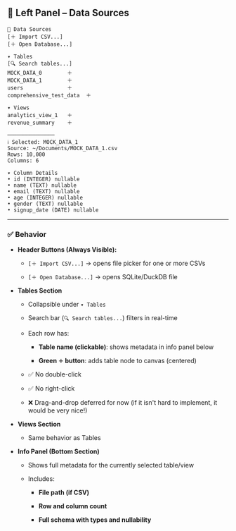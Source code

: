 ## 📂 Left Panel – Data Sources

```
📂 Data Sources
[＋ Import CSV...]
[＋ Open Database...]

▾ Tables
[🔍 Search tables...]
MOCK_DATA_0        ＋
MOCK_DATA_1        ＋
users              ＋
comprehensive_test_data  ＋

▾ Views
analytics_view_1   ＋
revenue_summary    ＋

───────────────
ℹ️ Selected: MOCK_DATA_1  
Source: ~/Documents/MOCK_DATA_1.csv  
Rows: 10,000  
Columns: 6

▾ Column Details
• id (INTEGER) nullable  
• name (TEXT) nullable  
• email (TEXT) nullable  
• age (INTEGER) nullable  
• gender (TEXT) nullable  
• signup_date (DATE) nullable
```

---

### ✅ Behavior

- **Header Buttons (Always Visible):**
    
    - `[＋ Import CSV...]` → opens file picker for one or more CSVs
        
    - `[＋ Open Database...]` → opens SQLite/DuckDB file
        
- **Tables Section**
    
    - Collapsible under `▾ Tables`
        
    - Search bar (`🔍 Search tables...`) filters in real-time
        
    - Each row has:
        
        - **Table name (clickable)**: shows metadata in info panel below
            
        - **Green `＋` button**: adds table node to canvas (centered)
            
    - ✅ No double-click
        
    - ✅ No right-click
        
    - ❌ Drag-and-drop deferred for now (if it isn't hard to implement, it would be very nice!)
        
- **Views Section**
    
    - Same behavior as Tables
        
- **Info Panel (Bottom Section)**
    
    - Shows full metadata for the currently selected table/view
        
    - Includes:
        
        - **File path (if CSV)**
            
        - **Row and column count**
            
        - **Full schema with types and nullability**
            